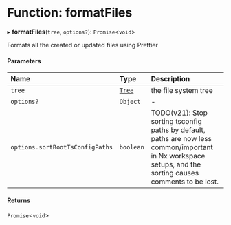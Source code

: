 # Function: formatFiles

▸ **formatFiles**(`tree`, `options?`): `Promise`\<`void`\>

Formats all the created or updated files using Prettier

#### Parameters

| Name                            | Type                                  | Description                                                                                                                                                |
| :------------------------------ | :------------------------------------ | :--------------------------------------------------------------------------------------------------------------------------------------------------------- |
| `tree`                          | [`Tree`](../../devkit/documents/Tree) | the file system tree                                                                                                                                       |
| `options?`                      | `Object`                              | -                                                                                                                                                          |
| `options.sortRootTsConfigPaths` | `boolean`                             | TODO(v21): Stop sorting tsconfig paths by default, paths are now less common/important in Nx workspace setups, and the sorting causes comments to be lost. |

#### Returns

`Promise`\<`void`\>
